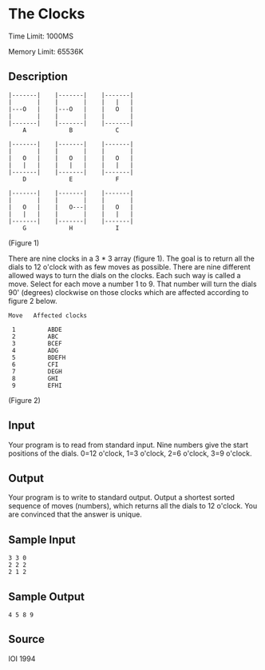 # The Clocks

Time Limit: 1000MS

Memory Limit: 65536K


## Description

```
|-------|    |-------|    |-------|
|       |    |       |    |   |   |
|---O   |    |---O   |    |   O   |
|       |    |       |    |       |
|-------|    |-------|    |-------|
    A            B            C

|-------|    |-------|    |-------|
|       |    |       |    |       |
|   O   |    |   O   |    |   O   |
|   |   |    |   |   |    |   |   |
|-------|    |-------|    |-------|
    D            E            F

|-------|    |-------|    |-------|
|       |    |       |    |       |
|   O   |    |   O---|    |   O   |
|   |   |    |       |    |   |   |
|-------|    |-------|    |-------|
    G            H            I
```

(Figure 1)

There are nine clocks in a 3 * 3 array (figure 1). The goal is to return all the dials to 12 o'clock with as few moves as possible. There are nine different allowed ways to turn the dials on the clocks. Each such way is called a move. Select for each move a number 1 to 9. That number will turn the dials 90' (degrees) clockwise on those clocks which are affected according to figure 2 below.

```
Move   Affected clocks

 1         ABDE
 2         ABC
 3         BCEF
 4         ADG
 5         BDEFH
 6         CFI
 7         DEGH
 8         GHI
 9         EFHI
```

(Figure 2)


## Input

Your program is to read from standard input. Nine numbers give the start positions of the dials. 0=12 o'clock, 1=3 o'clock, 2=6 o'clock, 3=9 o'clock.


## Output

Your program is to write to standard output. Output a shortest sorted sequence of moves (numbers), which returns all the dials to 12 o'clock. You are convinced that the answer is unique.


## Sample Input

```
3 3 0
2 2 2
2 1 2
```


## Sample Output

```
4 5 8 9
```


## Source

IOI 1994
